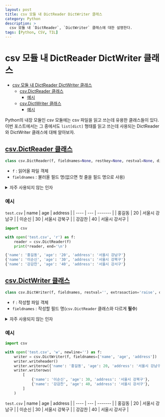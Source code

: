 ```yaml
---
layout: post
title: csv 모듈 내 DictReader DictWriter 클래스
category: Python
description: >
  csv 모듈 내 `DictReader`, `DictWriter` 클래스에 대한 설명한다.
tags: [Python, CSV, TIL]
---
```

# csv 모듈 내 DictReader DictWriter 클래스

- [csv 모듈 내 DictReader DictWriter 클래스](#csv-모듈-내-dictreader-dictwriter-클래스)
  - [csv.DictReader 클래스](#csvdictreader-클래스)
    - [예시](#예시)
  - [csv.DictWriter 클래스](#csvdictwriter-클래스)
    - [예시](#예시-1)
  
Python의 내장 모듈인 csv 모듈에는 csv 파일을 읽고 쓰는데 유용한 클래스들이 있다.  
이번 포스트에서는 그 중에서도 `list[dict]` 형태를 읽고 쓰는데 사용되는 DictReader와 DictWriter 클래스에 대해 알아보자.  

## [csv.DictReader 클래스](https://docs.python.org/ko/3/library/csv.html#csv.DictReader)
```python
class csv.DictReader(f, fieldnames=None, restkey=None, restval=None, dialect='excel', *args, **kwds)
```
- `f` : 읽어올 파일 객체
- `fieldnames` : 불러올 필드 명(없으면 첫 줄을 필드 명으로 사용)
<details>
<summary>
자주 사용되지 않는 인자
</summary>

- `restkey` : `fieldnames`에서 지정되지 않은 나머지 필드 이름을 저장할 키
- `restval` : 지정되지 않은 값들을 저장할 값
- `dialect` : csv 파일의 구분자, 따옴표 등을 지정 ([csv.Dialect 클래스](https://docs.python.org/ko/3/library/csv.html#csv.Dialect) 참고)
</details>

### 예시
`test.csv`
| name | age | address |
| ---- | --- | ------- |
| 홍길동 | 20 | 서울시 강남구 |
| 이순신 | 30 | 서울시 강북구 |
| 강감찬 | 40 | 서울시 강서구 |

```python
import csv

with open('test.csv', 'r') as f:
    reader = csv.DictReader(f)
    print(*reader, end='\n')
```
```python
{'name': '홍길동', 'age': '20', 'address': '서울시 강남구'}
{'name': '이순신', 'age': '30', 'address': '서울시 강북구'}
{'name': '강감찬', 'age': '40', 'address': '서울시 강서구'}
```

## [csv.DictWriter 클래스](https://docs.python.org/ko/3/library/csv.html#csv.DictWriter)

```python
class csv.DictWriter(f, fieldnames, restval='', extrasaction='raise', dialect='excel', *args, **kwds)
```
- `f` : 작성할 파일 객체
- `fieldnames` : 작성할 필드 명(`csv.DictReader` 클래스와 다르게 **필수**)
<details>
<summary>
자주 사용되지 않는 인자
</summary>

- `restval` : `fieldnames`에서 지정되지 않은 값들을 저장할 값
- `extrasaction` : `fieldnames`에 지정되지 않은 값들을 처리하는 방법
  - `raise` : 예외 발생(기본값)
  - `ignore` : 무시
- `dialect` : csv 파일의 구분자, 따옴표 등을 지정 ([csv.Dialect 클래스](https://docs.python.org/ko/3/library/csv.html#csv.Dialect) 참고)
</details>

### 예시
```python
import csv

with open('test.csv', 'w', newline='') as f:
    writer = csv.DictWriter(f, fieldnames=['name', 'age', 'address'])
    writer.writeheader()
    writer.writerow({'name': '홍길동', 'age': 20, 'address': '서울시 강남구'})
    writer.writerows(
        [
            {'name': '이순신', 'age': 30, 'address': '서울시 강북구'},
            {'name': '강감찬', 'age': 40, 'address': '서울시 강서구'},
        ]
    )
```

`test.csv`
| name | age | address |
| ---- | --- | ------- |
| 홍길동 | 20 | 서울시 강남구 |
| 이순신 | 30 | 서울시 강북구 |
| 강감찬 | 40 | 서울시 강서구 |
